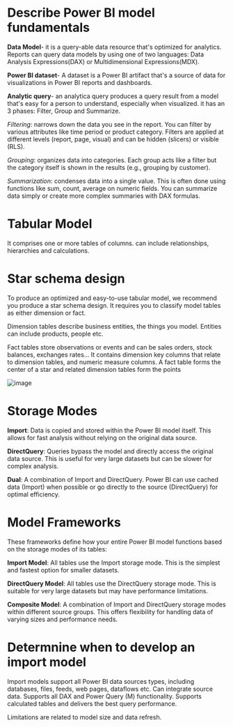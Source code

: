 # Describe Power BI model fundamentals

**Data Model**- it is a query-able data resource that's optimized for analytics. Reports can query data models by using one of two languages: Data Analysis Expressions(DAX) or Multidimensional Expressions(MDX).

**Power BI dataset**- A dataset is a Power BI artifact that's a source of data for visualizations in Power BI reports and dashboards.

**Analytic query**- an analytica query produces a query result from a model that's easy for a person to understand, especially when visualized.
                  it has an 3 phases: Filter, Group and Summarize.

*Filtering*: narrows down the data you see in the report. You can filter by various attributes like time period or product category. Filters are applied at different levels (report, page, visual) and can be hidden (slicers) or visible (RLS).

*Grouping*: organizes data into categories. Each group acts like a filter but the category itself is shown in the results (e.g., grouping by customer).

*Summarization*: condenses data into a single value. This is often done using functions like sum, count, average on numeric fields. You can summarize data simply or create more complex summaries with DAX formulas.

# Tabular Model

It comprises one or more tables of columns. can include relationships, hierarchies and calculations.

# Star schema design

To produce an optimized and easy-to-use tabular model, we recommend you produce a star schema design. It requires you to classify model tables as either dimension or fact.

Dimension tables describe business entities, the things you model. Entities can include products, people etc.

Fact tables store observations or events and can be sales orders, stock balances, exchanges rates... It contains dimension key columns that relate to dimension tables, and numeric measure columns. A fact table forms the center of a star and related dimension tables form the points

![image](https://github.com/MisterWest11/Power-Bi/assets/152319557/a0e12806-fafa-4559-ba4c-bf3b90aa3b61)

# Storage Modes

**Import**: Data is copied and stored within the Power BI model itself. This allows for fast analysis without relying on the original data source.

**DirectQuery**: Queries bypass the model and directly access the original data source. This is useful for very large datasets but can be slower for complex analysis.

**Dual**: A combination of Import and DirectQuery. Power BI can use cached data (Import) when possible or go directly to the source (DirectQuery) for optimal efficiency.

# Model Frameworks

These frameworks define how your entire Power BI model functions based on the storage modes of its tables:

**Import Model**: All tables use the Import storage mode. This is the simplest and fastest option for smaller datasets.

**DirectQuery Model**: All tables use the DirectQuery storage mode. This is suitable for very large datasets but may have performance limitations.

**Composite Model**: A combination of Import and DirectQuery storage modes within different source groups. This offers flexibility for handling data of varying sizes and performance needs.

# Determnine when to develop an import model

Import models support all Power BI data sources types, including databases, files, feeds, web pages, dataflows etc. Can integrate source data. Supports all DAX and Power Query (M) functionality. Supports calculated tables and delivers the best query performance.

Limitations are related to model size and data refresh.

